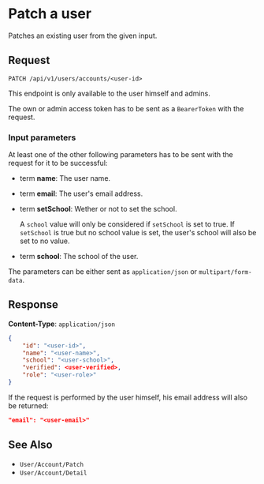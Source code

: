 # Patch a user

Patches an existing user from the given input.

## Request

    PATCH /api/v1/users/accounts/<user-id>

This endpoint is only available to the user himself and admins.

The own or admin access token has to be sent as a `BearerToken` with the request.

### Input parameters

At least one of the other following parameters has to be sent with the request for it to be successful:  

- term **name**: The user name. 
- term **email**: The user's email address.
- term **setSchool**: Wether or not to set the school. 
    
    A `school` value will only be considered if `setSchool` is set to true. If `setSchool` is true but no school value is set, the user's school will also be set to no value. 
- term **school**: The school of the user.

The parameters can be either sent as `application/json` or `multipart/form-data`.

## Response

**Content-Type**: `application/json`

```json
{
    "id": "<user-id>",
    "name": "<user-name>",
    "school": "<user-school>",
    "verified": <user-verified>,
    "role": "<user-role>"
}
```

If the request is performed by the user himself, his email address will also be returned:

```json
"email": "<user-email>"
```

## See Also

* ``User/Account/Patch``
* ``User/Account/Detail``
